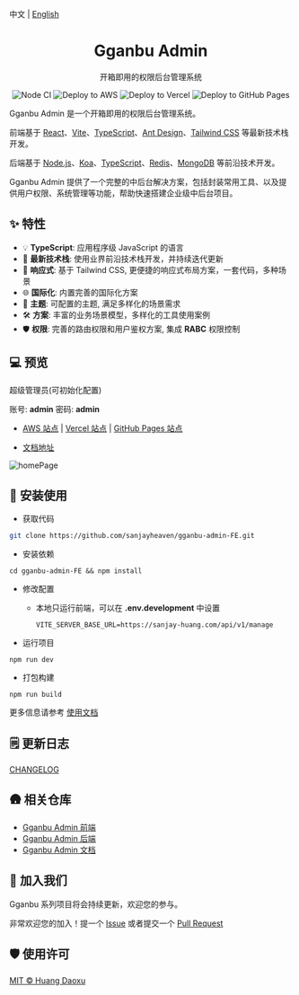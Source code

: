 中文 | [English](./README.md)

<h1 align="center" >Gganbu Admin</h1>

<div align="center">

开箱即用的权限后台管理系统

<!-- [![npm](https://img.shields.io/npm/v/simple-js-export)](https://www.npmjs.com/package/simple-js-export)
![npm](https://img.shields.io/npm/dw/simple-js-export) -->

![Node CI](https://github.com/sanjayheaven/gganbu-admin-FE/workflows/Node%20CI/badge.svg) ![Deploy to AWS](https://github.com/sanjayheaven/gganbu-admin-FE/workflows/Deploy%20to%20AWS/badge.svg) ![Deploy to Vercel](https://github.com/sanjayheaven/gganbu-admin-FE/workflows/Deploy%20to%20Vercel/badge.svg) ![Deploy to GitHub Pages](https://github.com/sanjayheaven/gganbu-admin-FE/workflows/Deploy%20to%20GitHub%20Pages/badge.svg)

</div>

Gganbu Admin 是一个开箱即用的权限后台管理系统。

前端基于 [React](https://reactjs.org/)、[Vite](https://vitejs.dev/)、[TypeScript](https://www.typescriptlang.org/)、[Ant Design](https://ant.design/)、[Tailwind CSS](https://tailwindcss.com/) 等最新技术栈开发。

后端基于 [Node.js](https://nodejs.org/en/)、[Koa](https://koajs.com/)、[TypeScript](https://www.typescriptlang.org/)、[Redis](https://redis.io/)、[MongoDB](https://www.mongodb.com/) 等前沿技术开发。

Gganbu Admin 提供了一个完整的中后台解决方案，包括封装常用工具、以及提供用户权限、系统管理等功能，帮助快速搭建企业级中后台项目。

## ✨ 特性

<!-- 及黑暗主题适配 -->

- 💡 **TypeScript**: 应用程序级 JavaScript 的语言
- 🚀 **最新技术栈**: 使用业界前沿技术栈开发，并持续迭代更新
- 📱 **响应式**: 基于 Tailwind CSS, 更便捷的响应式布局方案，一套代码，多种场景
- 🌐 **国际化**: 内置完善的国际化方案
- 🎨 **主题**: 可配置的主题, 满足多样化的场景需求
- 🛠️ **方案**: 丰富的业务场景模型，多样化的工具使用案例
- 🛡️ **权限**: 完善的路由权限和用户鉴权方案, 集成 **RABC** 权限控制

## 💻 预览

超级管理员(可初始化配置)

账号: **admin** 密码: **admin**

- <a href="https://sanjay-huang.com" target="_blank">AWS 站点</a> | <a href="https://gganbu-admin-fe.vercel.app" target="_blank">Vercel 站点</a> | <a href="https://sanjayheaven.github.io/gganbu-admin-FE" target="_blank">GitHub Pages 站点</a>

- [文档地址](https://sanjayheaven.github.io/gganbu-admin-docs)

![homePage](https://gganbu-admin.s3.ap-southeast-1.amazonaws.com/homePage.png)

## 🔨 安装使用

- 获取代码

```sh
git clone https://github.com/sanjayheaven/gganbu-admin-FE.git
```

- 安装依赖

```shell
cd gganbu-admin-FE && npm install
```

- 修改配置

  - 本地只运行前端，可以在 **.env.development** 中设置
    ```
    VITE_SERVER_BASE_URL=https://sanjay-huang.com/api/v1/manage
    ```
    <!-- - 本地运行后端，请参考 文档 -->

- 运行项目

```shell
npm run dev
```

- 打包构建

```shell
npm run build
```

更多信息请参考 [使用文档](https://sanjayheaven.github.io/gganbu-admin-docs)

## 🗒️ 更新日志

[CHANGELOG](https://github.com/sanjayheaven/gganbu-admin-FE/blob/main/CHANGELOG.md)

## 🛖 相关仓库

- [Gganbu Admin 前端](http://github.com/sanjayheaven/gganbu-admin-FE)
- [Gganbu Admin 后端](http://github.com/sanjayheaven/gganbu-admin-BE)
- [Gganbu Admin 文档](http://github.com/sanjayheaven/gganbu-admin-docs)

## 🤝 加入我们

Gganbu 系列项目将会持续更新，欢迎您的参与。

非常欢迎您的加入！提一个 [Issue](http://github.com/sanjayheaven/gganbu-admin-FE/issues) 或者提交一个 [Pull Request](http://github.com/sanjayheaven/gganbu-admin-FE/pulls)

## 🛡️ 使用许可

[MIT © Huang Daoxu](https://github.com/sanjayheaven/gganbu-admin-FE/blob/main/LICENSE)
